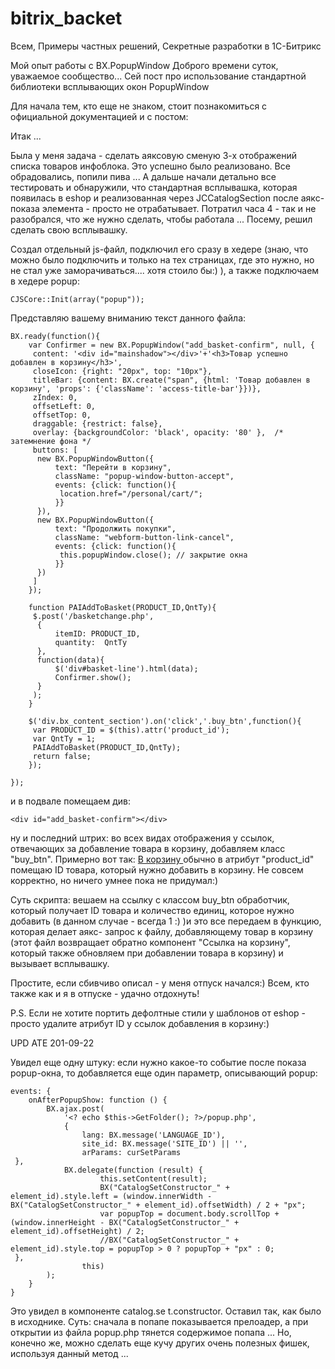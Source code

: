 # bitrix_backet
Всем, Примеры частных решений, Секретные разработки в 1С-Битрикс

Мой опыт работы с BX.PopupWindow
Доброго времени суток, уважаемое сообщество...
Сей пост про использование стандартной библиотеки всплывающих окон PopupWindow

Для начала тем, кто еще не знаком, стоит познакомиться с официальной документацией  и с постом:

Итак ...

Была у меня задача - сделать аяксовую сменую 3-х отображений списка товаров инфоблока. Это успешно было реализовано. Все обрадовались, попили пива ... А дальше начали детально все тестировать и обнаружили, что стандартная всплывашка, которая появилась в eshop и реализованная через JCCatalogSection после аякс-показа элемента - просто не отрабатывает.  Потратил часа 4  - так и не разобрался, что же нужно сделать, чтобы работала ... Посему, решил сделать свою всплывашку.


Создал отдельный js-файл, подключил его сразу в хедере (знаю, что можно было подключить  и только на тех страницах, где это нужно, но не стал уже заморачиваться.... хотя стоило бы:) ), а также подключаем в хедере popup:
```
CJSCore::Init(array("popup"));
```
Представляю вашему вниманию текст данного файла:
```
BX.ready(function(){
    var Confirmer = new BX.PopupWindow("add_basket-confirm", null, {
     content: '<div id="mainshadow"></div>'+'<h3>Товар успешно добавлен в корзину</h3>',
     closeIcon: {right: "20px", top: "10px"},
     titleBar: {content: BX.create("span", {html: 'Товар добавлен в корзину', 'props': {'className': 'access-title-bar'}})},
     zIndex: 0,
     offsetLeft: 0,
     offsetTop: 0,
     draggable: {restrict: false},
     overlay: {backgroundColor: 'black', opacity: '80' },  /* затемнение фона */
     buttons: [
      new BX.PopupWindowButton({
          text: "Перейти в корзину",
          className: "popup-window-button-accept",
          events: {click: function(){
           location.href="/personal/cart/";
          }}
      }),
      new BX.PopupWindowButton({
          text: "Продолжить покупки",
          className: "webform-button-link-cancel",
          events: {click: function(){
           this.popupWindow.close(); // закрытие окна
          }}
      })
     ]
    });

    function PAIAddToBasket(PRODUCT_ID,QntTy){
     $.post('/basketchange.php',
      {
          itemID: PRODUCT_ID,
          quantity:  QntTy
      },
      function(data){
          $('div#basket-line').html(data);
          Confirmer.show();
      }
     );
    }

    $('div.bx_content_section').on('click','.buy_btn',function(){
     var PRODUCT_ID = $(this).attr('product_id');
     var QntTy = 1;
     PAIAddToBasket(PRODUCT_ID,QntTy);
     return false;
    });

});
```
и в подвале помещаем див:
```
<div id="add_basket-confirm"></div>
```

ну и последний штрих: во всех видах отображения у ссылок, отвечающих за добавление товара в корзину, добавляем класс "buy_btn". Примерно вот так:
<a class="buy_btn" href="#" product_id="<?=$arItem['ID']?>" > В корзину </a>
обычно в атрибут "product_id" помещаю ID товара, который нужно добавить в корзину. Не совсем корректно, но ничего умнее пока не придумал:)

Суть скрипта: вешаем на ссылку с классом buy_btn обработчик, который получает ID товара и количество единиц, которое нужно добавить (в данном случае - всегда 1 :)  )и это все передаем в функцию, которая делает аякс- запрос к файлу, добавляющему товар в корзину (этот файл возвращает обратно компонент "Ссылка на корзину", который также обновляем при добавлении товара в корзину) и вызывает всплывашку.


Простите, если сбивчиво описал - у меня отпуск начался:) Всем, кто также как и я в отпуске - удачно отдохнуть!

P.S. Если не хотите портить дефолтные стили у шаблонов от eshop - просто удалите атрибут ID у ссылок  добавления в корзину:)

UPD ATE 201-09-22

Увидел еще одну штуку:  если нужно какое-то событие после показа popup-окна, то добавляется еще один параметр, описывающий popup:

```
events: {
    onAfterPopupShow: function () {
        BX.ajax.post(
            '<? echo $this->GetFolder(); ?>/popup.php',
            {
                lang: BX.message('LANGUAGE_ID'),
                site_id: BX.message('SITE_ID') || '',
                arParams: curSetParams
 },
            BX.delegate(function (result) {
                    this.setContent(result);
                    BX("CatalogSetConstructor_" + element_id).style.left = (window.innerWidth - BX("CatalogSetConstructor_" + element_id).offsetWidth) / 2 + "px";
                    var popupTop = document.body.scrollTop + (window.innerHeight - BX("CatalogSetConstructor_" + element_id).offsetHeight) / 2;
                    //BX("CatalogSetConstructor_" + element_id).style.top = popupTop > 0 ? popupTop + "px" : 0;
 },
                this)
        );
    }
} 
```
Это увидел в компоненте catalog.se t.constructor. Оставил так, как было в исходнике. Суть: сначала в попапе показывается прелоадер, а при открытии из файла popup.php тянется содержимое попапа ...  Но, конечно же, можно сделать еще кучу других очень полезных фишек, используя данный метод ...

